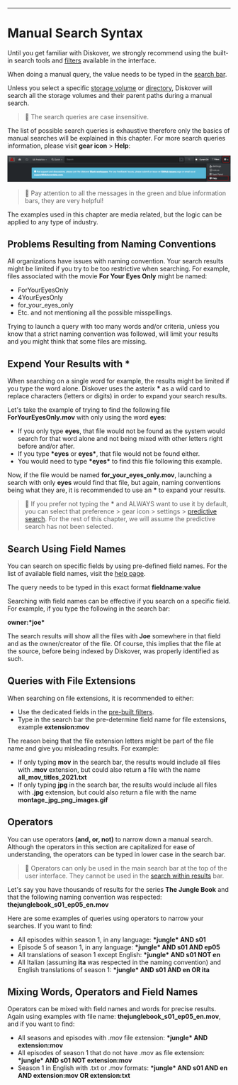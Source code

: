 ___
# <a id="search_syntax"></a>Manual Search Syntax

Until you get familiar with Diskover, we strongly recommend using the built-in search tools and [filters](#filters) available in the interface.

When doing a manual query, the value needs to be typed in the [search bar](#search_bar).

Unless you select a specific [storage volume](#select_volume) or [directory](#select_directory), Diskover will search all the storage volumes and their parent paths during a manual search.

> 🔆 The search queries are case insensitive.

The list of possible search queries is exhaustive therefore only the basics of manual searches will be explained in this chapter. <a id=“help_page”></a>For more search queries information, please visit  **gear icon** > **Help**:

![Image: Help with Queries and Syntax](images/image_menu_gear_icon_selection_help.png)

> 🔆 Pay attention to all the messages in the green and blue information bars, they are very helpful!

The examples used in this chapter are media related, but the logic can be applied to any type of industry.

## <a id=“naming_convention”></a>Problems Resulting from Naming Conventions

All organizations have issues with naming convention. Your search results might be limited if you try to be too restrictive when searching. For example, files associated with the movie **For Your Eyes Only** might be named:
- ForYourEyesOnly
- 4YourEyesOnly
- for_your_eyes_only
- Etc. and not mentioning all the possible misspellings. 

Trying to launch a query with too many words and/or criteria, unless you know that a strict naming convention was followed, will limit your results and you might think that some files are missing.

## <a id=“expand_results”></a>Expend Your Results with \*

When searching on a single word for example, the results might be limited if you type the word alone. Diskover uses the asterix **\*** as a wild card to replace characters (letters or digits) in order to expand your search results.

Let's take the example of trying to find the following file **ForYourEyesOnly.mov** with only using the word **eyes**:

- If you only type **eyes**, that file would not be found as the system would search for that word alone and not being mixed with other letters right before and/or after.
- If you type **\*eyes** or **eyes\***, that file would not be found either.
- You would need to type **\*eyes\*** to find this file following this example.

Now, if the file would be named **for_your_eyes_only.mov**, launching a search with only **eyes** would find that file, but again, naming conventions being what they are, it is recommended to use an **\*** to expand your results.

>🔆 If you prefer not typing the **\*** and ALWAYS want to use it by default, you can select that preference > gear icon > settings > [predictive search](#predictive_search). For the rest of this chapter, we will assume the predictive search has not been selected.

## Search Using Field Names

You can search on specific fields by using pre-defined field names. For the list of available field names, visit the [help page](#help_page).

The query needs to be typed in this exact format **fieldname:value**

Searching with field names can be effective if you search on a specific field. For example, if you type the following in the search bar:

**owner:\*joe\***

The search results will show all the files with **Joe** somewhere in that field and as the owner/creator of the file. Of course, this implies that the file at the source, before being indexed by Diskover, was properly identified as such.


## Queries with File Extensions

When searching on file extensions, it is recommended to either:
- Use the dedicated fields in the [pre-built filters](#filters). 
- Type in the search bar the pre-determine field name for file extensions, example **extension:mov**

The reason being that the file extension letters might be part of the file name and give you misleading results. For example:
- If only typing **mov** in the search bar, the results would include all files with **.mov** extension, but could also return a file with the name **all_mov_titles_2021.txt**
- If only typing **jpg** in the search bar, the results would include all files with **.jpg** extension, but could also return a file with the name **montage_jpg_png_images.gif**

## <a id=“operators”></a>Operators

You can use operators **(and, or, not)**  to narrow down a manual search. Although the operators in this section are capitalized for ease of understanding, the operators can be typed in lower case in the search bar.

>🔆 Operators can only be used in the main search bar  at the top of the user interface. They cannot be used in the [search within results](#search_within_results) bar.

Let's say you have thousands of results for the series **The Jungle Book** and that the following naming convention was respected: **thejunglebook_s01_ep05_en.mov**

Here are some examples of queries using operators to narrow your searches. If you want to find:
- All episodes within season 1, in any language: **\*jungle\* AND s01**
- Episode 5 of season 1, in any language: **\*jungle\* AND s01 AND ep05**
- All translations of season 1 except English: **\*jungle\* AND s01 NOT en**
- All Italian (assuming **ita** was respected in the naming convention) and English translations of season 1:  **\*jungle\* AND s01 AND en OR ita**

## Mixing Words, Operators and Field Names

Operators can be mixed with field names and words for precise results. Again using examples with file name: **thejunglebook_s01_ep05_en.mov**, and if you want to find:

- All seasons and episodes with .mov file extension: **\*jungle\* AND extension:mov**
- All episodes of season 1 that do not have .mov as file extension: **\*jungle\* AND s01 NOT extension:mov**
- Season 1 in English with .txt or .mov formats: **\*jungle\* AND s01 AND en AND extension:mov OR extension:txt**
